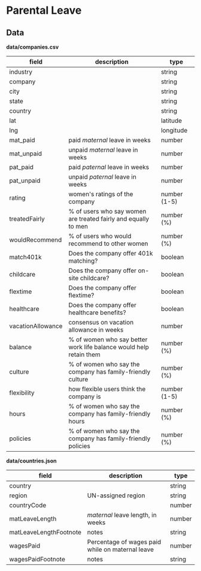 # Parental Leave

## Data
**data/companies.csv**

field | description | type
---|---|---
industry | |string
company ||string
city ||string
state ||string
country ||string
lat || latitude
lng || longitude
mat_paid | paid *maternal* leave in weeks | number
mat_unpaid | unpaid *maternal* leave in weeks | number
pat_paid | paid *paternal* leave in weeks | number
pat_unpaid | unpaid *paternal* leave in weeks | number
rating | women's ratings of the company | number (1-5)
treatedFairly | % of users who say women are treated fairly and equally to men | number (%)
wouldRecommend | % of users who would recommend to other women | number (%)
match401k | Does the company offer 401k matching? | boolean
childcare | Does the company offer on-site childcare? | boolean
flextime | Does the company offer flextime? | boolean
healthcare | Does the company offer healthcare benefits? | boolean
vacationAllowance | consensus on vacation allowance in weeks | number
balance | % of women who say better work life balance would help retain them | number (%)
culture | % of women who say the company has family-friendly culture | number (%)
flexibility | how flexible users think the company is | number (1-5)
hours | % of women who say the company has family-friendly hours | number (%)
policies | % of women who say the company has family-friendly policies | number (%)

**data/countries.json**

field | description | type
---|---|---
country || string
region |UN-assigned region|string
countryCode||number
matLeaveLength|*maternal* leave length, in weeks|number
matLeaveLengthFootnote|notes|string
wagesPaid|Percentage of wages paid while on maternal leave|number
wagesPaidFootnote|notes|string
